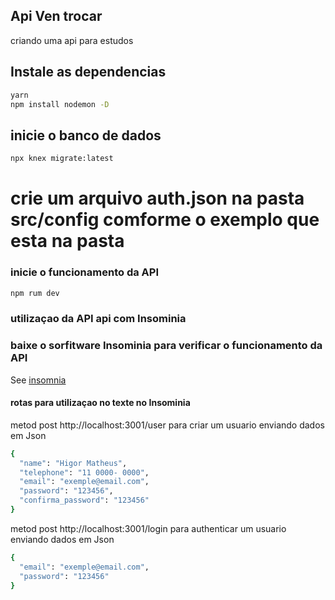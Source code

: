 ## Api Ven trocar 

criando uma api para estudos 
<!-- #  Front end da Arplicaçao 
See [Repositorio front end](https://github.com). -->


## Instale as dependencias
```bash
yarn
npm install nodemon -D
```
## inicie o banco de dados 
```bash
npx knex migrate:latest
```
# crie um arquivo auth.json na pasta src/config comforme o exemplo que esta na pasta 

### inicie o funcionamento da API
```bash
npm rum dev
```
### utilizaçao da API  api com Insominia 

### baixe o sorfitware Insominia para verificar o funcionamento da API 
See [insomnia](https://insomnia.rest/)

#### rotas para utilizaçao no  texte no Insominia 

metod post http://localhost:3001/user para criar um usuario enviando dados em Json 
```bash
{
  "name": "Higor Matheus",
  "telephone": "11 0000- 0000",
  "email": "exemple@email.com",
  "password": "123456",
  "confirma_password": "123456"
}
```
metod post http://localhost:3001/login para authenticar um usuario enviando dados em Json
```bash
{
  "email": "exemple@email.com",
  "password": "123456"
}
```

<!-- ### Repositorio font end -->
<!-- See [Repositorio front end](https://github.com/Goncalves-Rafael/megahack3_grupo13_front). -->

